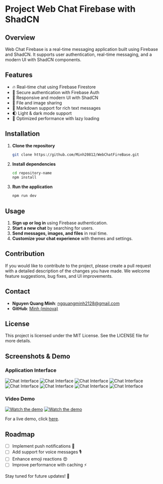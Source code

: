 # Project Web Chat Firebase with ShadCN

## Overview

Web Chat Firebase is a real-time messaging application built using Firebase and ShadCN. It supports user authentication, real-time messaging, and a modern UI with ShadCN components.

## Features

- 🔥 Real-time chat using Firebase Firestore
- 🔐 Secure authentication with Firebase Auth
- 🎨 Responsive and modern UI with ShadCN
- 📎 File and image sharing
- 📝 Markdown support for rich text messages
- 🌓 Light & dark mode support
- 🚀 Optimized performance with lazy loading

## Installation

1. **Clone the repository**
   ```bash
   git clone https://github.com/Minh20812/WebChatFireBase.git
   ```
2. **Install dependencies**
   ```bash
   cd repository-name
   npm install
   ```
3. **Run the application**
   ```bash
   npm run dev
   ```

## Usage

1. **Sign up or log in** using Firebase authentication.
2. **Start a new chat** by searching for users.
3. **Send messages, images, and files** in real time.
4. **Customize your chat experience** with themes and settings.

## Contribution

If you would like to contribute to the project, please create a pull request with a detailed description of the changes you have made. We welcome feature suggestions, bug fixes, and UI improvements.

## Contact

- **Nguyen Quang Minh**: [ngquangminh2128@gmail.com](mailto:ngquangminh2128@gmail.com)
- **GitHub**: [Minh (minova)](https://github.com/Minh20812)

## License

This project is licensed under the MIT License. See the LICENSE file for more details.

## Screenshots & Demo

### Application Interface

![Chat Interface](https://i.imgur.com/1smDSFG.png)
![Chat Interface](https://i.imgur.com/0Im0duk.png)
![Chat Interface](https://i.imgur.com/B6hgwBm.png)
![Chat Interface](https://i.imgur.com/8aIfLxp.png)
![Chat Interface](https://i.imgur.com/RAldBDh.png)
![Chat Interface](https://i.imgur.com/VI1vbpj.png)
![Chat Interface](https://i.imgur.com/kqYjsY0.png)
![Chat Interface](https://i.imgur.com/qwEcUGV.png)

### Video Demo

[![Watch the demo](https://i.imgur.com/uHDSXx9.png)](https://youtu.be/rACiLedZQmk?si=_O1mzPdp6ydCuyzo)
[![Watch the demo](https://i.imgur.com/zIdSH0x.png)](https://youtu.be/QtORh2tuFqs?si=qXaHb8JNYHQN1srB)

For a live demo, click [here](https://webchatfirebase.vercel.app/).

## Roadmap

- [ ] Implement push notifications 📩
- [ ] Add support for voice messages 🎙️
- [ ] Enhance emoji reactions 😍
- [ ] Improve performance with caching ⚡

Stay tuned for future updates! 🚀
